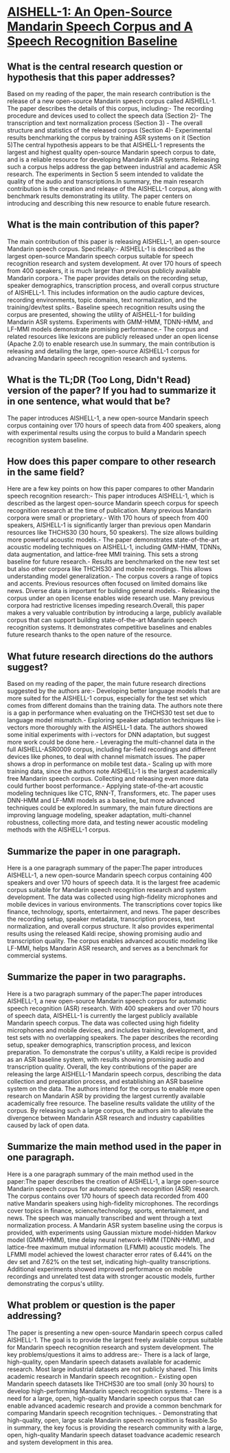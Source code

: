 # [AISHELL-1: An Open-Source Mandarin Speech Corpus and A Speech   Recognition Baseline](https://arxiv.org/abs/1709.05522)

## What is the central research question or hypothesis that this paper addresses?

 Based on my reading of the paper, the main research contribution is the release of a new open-source Mandarin speech corpus called AISHELL-1. The paper describes the details of this corpus, including:- The recording procedure and devices used to collect the speech data (Section 2)- The transcription and text normalization process (Section 3) - The overall structure and statistics of the released corpus (Section 4)- Experimental results benchmarking the corpus by training ASR systems on it (Section 5)The central hypothesis appears to be that AISHELL-1 represents the largest and highest quality open-source Mandarin speech corpus to date, and is a reliable resource for developing Mandarin ASR systems. Releasing such a corpus helps address the gap between industrial and academic ASR research. The experiments in Section 5 seem intended to validate the quality of the audio and transcriptions.In summary, the main research contribution is the creation and release of the AISHELL-1 corpus, along with benchmark results demonstrating its utility. The paper centers on introducing and describing this new resource to enable future research.


## What is the main contribution of this paper?

 The main contribution of this paper is releasing AISHELL-1, an open-source Mandarin speech corpus. Specifically:- AISHELL-1 is described as the largest open-source Mandarin speech corpus suitable for speech recognition research and system development. At over 170 hours of speech from 400 speakers, it is much larger than previous publicly available Mandarin corpora.- The paper provides details on the recording setup, speaker demographics, transcription process, and overall corpus structure of AISHELL-1. This includes information on the audio capture devices, recording environments, topic domains, text normalization, and the training/dev/test splits.- Baseline speech recognition results using the corpus are presented, showing the utility of AISHELL-1 for building Mandarin ASR systems. Experiments with GMM-HMM, TDNN-HMM, and LF-MMI models demonstrate promising performance.- The corpus and related resources like lexicons are publicly released under an open license (Apache 2.0) to enable research use.In summary, the main contribution is releasing and detailing the large, open-source AISHELL-1 corpus for advancing Mandarin speech recognition research and systems.


## What is the TL;DR (Too Long, Didn't Read) version of the paper? If you had to summarize it in one sentence, what would that be?

 The paper introduces AISHELL-1, a new open-source Mandarin speech corpus containing over 170 hours of speech data from 400 speakers, along with experimental results using the corpus to build a Mandarin speech recognition system baseline.


## How does this paper compare to other research in the same field?

 Here are a few key points on how this paper compares to other Mandarin speech recognition research:- This paper introduces AISHELL-1, which is described as the largest open-source Mandarin speech corpus for speech recognition research at the time of publication. Many previous Mandarin corpora were small or proprietary.- With 170 hours of speech from 400 speakers, AISHELL-1 is significantly larger than previous open Mandarin resources like THCHS30 (30 hours, 50 speakers). The size allows building more powerful acoustic models.- The paper demonstrates state-of-the-art acoustic modeling techniques on AISHELL-1, including GMM-HMM, TDNNs, data augmentation, and lattice-free MMI training. This sets a strong baseline for future research.- Results are benchmarked on the new test set but also other corpora like THCHS30 and mobile recordings. This allows understanding model generalization.- The corpus covers a range of topics and accents. Previous resources often focused on limited domains like news. Diverse data is important for building general models.- Releasing the corpus under an open license enables wide research use. Many previous corpora had restrictive licenses impeding research.Overall, this paper makes a very valuable contribution by introducing a large, publicly available corpus that can support building state-of-the-art Mandarin speech recognition systems. It demonstrates competitive baselines and enables future research thanks to the open nature of the resource.


## What future research directions do the authors suggest?

 Based on my reading of the paper, the main future research directions suggested by the authors are:- Developing better language models that are more suited for the AISHELL-1 corpus, especially for the test set which comes from different domains than the training data. The authors note there is a gap in performance when evaluating on the THCHS30 test set due to language model mismatch.- Exploring speaker adaptation techniques like i-vectors more thoroughly with the AISHELL-1 data. The authors showed some initial experiments with i-vectors for DNN adaptation, but suggest more work could be done here.- Leveraging the multi-channel data in the full AISHELL-ASR0009 corpus, including far-field recordings and different devices like phones, to deal with channel mismatch issues. The paper shows a drop in performance on mobile test data.- Scaling up with more training data, since the authors note AISHELL-1 is the largest academically free Mandarin speech corpus. Collecting and releasing even more data could further boost performance.- Applying state-of-the-art acoustic modeling techniques like CTC, RNN-T, Transformers, etc. The paper uses DNN-HMM and LF-MMI models as a baseline, but more advanced techniques could be explored.In summary, the main future directions are improving language modeling, speaker adaptation, multi-channel robustness, collecting more data, and testing newer acoustic modeling methods with the AISHELL-1 corpus.


## Summarize the paper in one paragraph.

 Here is a one paragraph summary of the paper:The paper introduces AISHELL-1, a new open-source Mandarin speech corpus containing 400 speakers and over 170 hours of speech data. It is the largest free academic corpus suitable for Mandarin speech recognition research and system development. The data was collected using high-fidelity microphones and mobile devices in various environments. The transcriptions cover topics like finance, technology, sports, entertainment, and news. The paper describes the recording setup, speaker metadata, transcription process, text normalization, and overall corpus structure. It also provides experimental results using the released Kaldi recipe, showing promising audio and transcription quality. The corpus enables advanced acoustic modeling like LF-MMI, helps Mandarin ASR research, and serves as a benchmark for commercial systems.


## Summarize the paper in two paragraphs.

 Here is a two paragraph summary of the paper:The paper introduces AISHELL-1, a new open-source Mandarin speech corpus for automatic speech recognition (ASR) research. With 400 speakers and over 170 hours of speech data, AISHELL-1 is currently the largest publicly available Mandarin speech corpus. The data was collected using high fidelity microphones and mobile devices, and includes training, development, and test sets with no overlapping speakers. The paper describes the recording setup, speaker demographics, transcription process, and lexicon preparation. To demonstrate the corpus's utility, a Kaldi recipe is provided as an ASR baseline system, with results showing promising audio and transcription quality. Overall, the key contributions of the paper are releasing the large AISHELL-1 Mandarin speech corpus, describing the data collection and preparation process, and establishing an ASR baseline system on the data. The authors intend for the corpus to enable more open research on Mandarin ASR by providing the largest currently available academically free resource. The baseline results validate the utility of the corpus. By releasing such a large corpus, the authors aim to alleviate the divergence between Mandarin ASR research and industry capabilities caused by lack of open data.


## Summarize the main method used in the paper in one paragraph.

 Here is a one paragraph summary of the main method used in the paper:The paper describes the creation of AISHELL-1, a large open-source Mandarin speech corpus for automatic speech recognition (ASR) research. The corpus contains over 170 hours of speech data recorded from 400 native Mandarin speakers using high-fidelity microphones. The recordings cover topics in finance, science/technology, sports, entertainment, and news. The speech was manually transcribed and went through a text normalization process. A Mandarin ASR system baseline using the corpus is provided, with experiments using Gaussian mixture model-hidden Markov model (GMM-HMM), time delay neural network-HMM (TDNN-HMM), and lattice-free maximum mutual information (LFMMI) acoustic models. The LFMMI model achieved the lowest character error rates of 6.44% on the dev set and 7.62% on the test set, indicating high-quality transcriptions. Additional experiments showed improved performance on mobile recordings and unrelated test data with stronger acoustic models, further demonstrating the corpus's utility.


## What problem or question is the paper addressing?

 The paper is presenting a new open-source Mandarin speech corpus called AISHELL-1. The goal is to provide the largest freely available corpus suitable for Mandarin speech recognition research and system development. The key problems/questions it aims to address are:- There is a lack of large, high-quality, open Mandarin speech datasets available for academic research. Most large industrial datasets are not publicly shared. This limits academic research in Mandarin speech recognition.- Existing open Mandarin speech datasets like THCHS30 are too small (only 30 hours) to develop high-performing Mandarin speech recognition systems.- There is a need for a large, open, high-quality Mandarin speech corpus that can enable advanced academic research and provide a common benchmark for comparing Mandarin speech recognition techniques. - Demonstrating that high-quality, open, large scale Mandarin speech recognition is feasible.So in summary, the key focus is providing the research community with a large, open, high-quality Mandarin speech dataset toadvance academic research and system development in this area.
